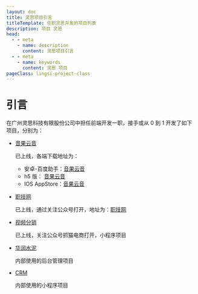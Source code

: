 ```yaml
---
layout: doc
title: 灵思项目引言
titleTemplate: 任职灵思开发的项目列表
description: 项目 灵思
head:
  - - meta
    - name: description
      content: 灵思项目引言
  - - meta
    - name: keywords
      content: 灵思 项目
pageClass: lingsi-project-class
---
```


# 引言

在广州灵思科技有限股份公司中担任前端开发一职，接手或从 0 到 1 开发了如下项目，分别为：

- [音果云音](/project/lingsi/music/)

  已上线，各端下载地址为：

  - 安卓-百度助手：[音果云音](https://mobile.baidu.com/item?pid=5000028289&source=appbaidu)
  - h5 版： [音果云音](https://app.yinguokongjian.com/h5)
  - IOS AppStore：[音果云音](https://apps.apple.com/cn/app/%E9%9F%B3%E6%9E%9C%E4%BA%91%E9%9F%B3/id6445878897)

- [职技网](/project/lingsi/职技网/)

  已上线，通过关注公众号打开，地址为：[职技网](http://www.zhijijob.com/client/#/)

- [视频分销](/project/lingsi/sale/)

  已上线，关注公众号抓猫电商打开，小程序项目

- [华润水泥](/project/lingsi/水泥/)

  内部使用的后台管理项目

- [CRM](/project/lingsi/crm/)

  内部使用的小程序项目
